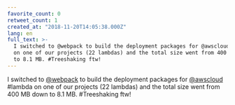 ```yaml
---
favorite_count: 0
retweet_count: 1
created_at: "2018-11-20T14:05:38.000Z"
lang: en
full_text: >-
  I switched to @webpack to build the deployment packages for @awscloud #lambda
  on one of our projects (22 lambdas) and the total size went from 400 MB down
  to 8.1 MB. #Treeshaking ftw!
---
```


I switched to [@webpack](https://twitter.com/webpack) to build the deployment
packages for [@awscloud](https://twitter.com/awscloud) #lambda on one of our
projects (22 lambdas) and the total size went from 400 MB down to 8.1 MB.
#Treeshaking ftw!
